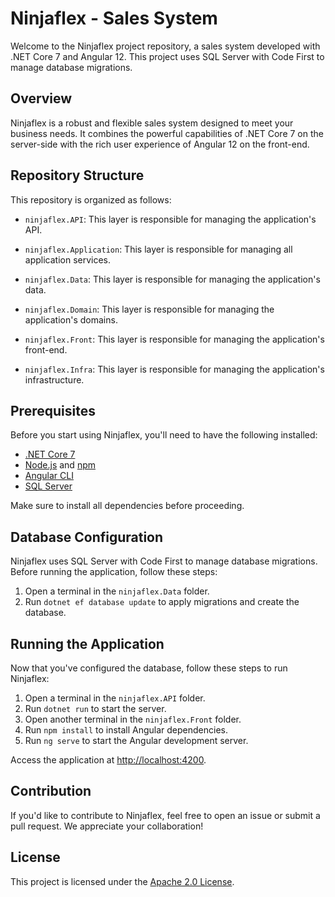 # Ninjaflex - Sales System

Welcome to the Ninjaflex project repository, a sales system developed with .NET Core 7 and Angular 12. This project uses SQL Server with Code First to manage database migrations.

## Overview

Ninjaflex is a robust and flexible sales system designed to meet your business needs. It combines the powerful capabilities of .NET Core 7 on the server-side with the rich user experience of Angular 12 on the front-end.

## Repository Structure

This repository is organized as follows:

- `ninjaflex.API`: This layer is responsible for managing the application's API.

- `ninjaflex.Application`: This layer is responsible for managing all application services.

- `ninjaflex.Data`: This layer is responsible for managing the application's data.

- `ninjaflex.Domain`: This layer is responsible for managing the application's domains.

- `ninjaflex.Front`: This layer is responsible for managing the application's front-end.

- `ninjaflex.Infra`: This layer is responsible for managing the application's infrastructure.

## Prerequisites

Before you start using Ninjaflex, you'll need to have the following installed:

- [.NET Core 7](https://dotnet.microsoft.com/download/dotnet/7.0)
- [Node.js](https://nodejs.org/) and [npm](https://www.npmjs.com/)
- [Angular CLI](https://angular.io/cli)
- [SQL Server](https://www.microsoft.com/en-us/sql-server/sql-server-downloads)

Make sure to install all dependencies before proceeding.

## Database Configuration

Ninjaflex uses SQL Server with Code First to manage database migrations. Before running the application, follow these steps:

1. Open a terminal in the `ninjaflex.Data` folder.
2. Run `dotnet ef database update` to apply migrations and create the database.

## Running the Application

Now that you've configured the database, follow these steps to run Ninjaflex:

1. Open a terminal in the `ninjaflex.API` folder.
2. Run `dotnet run` to start the server.
3. Open another terminal in the `ninjaflex.Front` folder.
4. Run `npm install` to install Angular dependencies.
5. Run `ng serve` to start the Angular development server.

Access the application at [http://localhost:4200](http://localhost:4200).

## Contribution

If you'd like to contribute to Ninjaflex, feel free to open an issue or submit a pull request. We appreciate your collaboration!

## License

This project is licensed under the [Apache 2.0 License](LICENSE.md).
